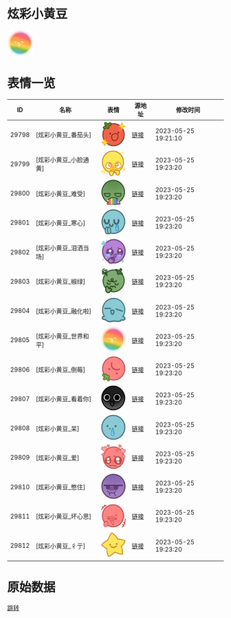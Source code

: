 # 炫彩小黄豆

<img src="./cover.png" height="60" alt="cover" />

# 表情一览

|ID|名称|表情|源地址|修改时间|
|----|----|----|----|----|
|29798|[炫彩小黄豆_番茄头]|<img src="./pic/029798_%5B炫彩小黄豆_番茄头%5D.png" height="60" alt="番茄头"/>|[链接](https://i0.hdslb.com/bfs/garb/d1d08cf31a6f558e82dc4da7af91a82b0628567f.png)|2023-05-25 19:21:10|
|29799|[炫彩小黄豆_小脸通黄]|<img src="./pic/029799_%5B炫彩小黄豆_小脸通黄%5D.png" height="60" alt="小脸通黄"/>|[链接](https://i0.hdslb.com/bfs/garb/e59c1c25dc7aba66d36df371587058ffb9fcd42a.png)|2023-05-25 19:23:20|
|29800|[炫彩小黄豆_难受]|<img src="./pic/029800_%5B炫彩小黄豆_难受%5D.png" height="60" alt="难受"/>|[链接](https://i0.hdslb.com/bfs/garb/1f0d8c4bb855ca013ccf843686404415b660903b.png)|2023-05-25 19:23:20|
|29801|[炫彩小黄豆_寒心]|<img src="./pic/029801_%5B炫彩小黄豆_寒心%5D.png" height="60" alt="寒心"/>|[链接](https://i0.hdslb.com/bfs/garb/332acbb9288d0e95a3b551f68700b573187e2d2c.png)|2023-05-25 19:23:20|
|29802|[炫彩小黄豆_泪洒当场]|<img src="./pic/029802_%5B炫彩小黄豆_泪洒当场%5D.png" height="60" alt="泪洒当场"/>|[链接](https://i0.hdslb.com/bfs/garb/27f26276d5dd00c5873fb47e279541b65613befd.png)|2023-05-25 19:23:20|
|29803|[炫彩小黄豆_椒绿]|<img src="./pic/029803_%5B炫彩小黄豆_椒绿%5D.png" height="60" alt="椒绿"/>|[链接](https://i0.hdslb.com/bfs/garb/a67d8c4f4b233456e0ffaa4a6e75aa8065cf7137.png)|2023-05-25 19:23:20|
|29804|[炫彩小黄豆_融化啦]|<img src="./pic/029804_%5B炫彩小黄豆_融化啦%5D.png" height="60" alt="融化啦"/>|[链接](https://i0.hdslb.com/bfs/garb/3d96cd2fcf28808c463a8d6d7743f546a6f01a40.png)|2023-05-25 19:23:20|
|29805|[炫彩小黄豆_世界和平]|<img src="./pic/029805_%5B炫彩小黄豆_世界和平%5D.png" height="60" alt="世界和平"/>|[链接](https://i0.hdslb.com/bfs/garb/975cc460fb2ed604eb9a4076113a63865f377802.png)|2023-05-25 19:23:20|
|29806|[炫彩小黄豆_倒莓]|<img src="./pic/029806_%5B炫彩小黄豆_倒莓%5D.png" height="60" alt="倒莓"/>|[链接](https://i0.hdslb.com/bfs/garb/1870da0e3f8632ad0e709820ddb9b8255a8a505f.png)|2023-05-25 19:23:20|
|29807|[炫彩小黄豆_看着你]|<img src="./pic/029807_%5B炫彩小黄豆_看着你%5D.png" height="60" alt="看着你"/>|[链接](https://i0.hdslb.com/bfs/garb/93ac345a3f7063dee82588b6fb20f455ae84a236.png)|2023-05-25 19:23:20|
|29808|[炫彩小黄豆_呆]|<img src="./pic/029808_%5B炫彩小黄豆_呆%5D.png" height="60" alt="呆"/>|[链接](https://i0.hdslb.com/bfs/garb/128d9f704a8f0287b5a36cc2f8bca959b80cd417.png)|2023-05-25 19:23:20|
|29809|[炫彩小黄豆_爱]|<img src="./pic/029809_%5B炫彩小黄豆_爱%5D.png" height="60" alt="爱"/>|[链接](https://i0.hdslb.com/bfs/garb/ca86ea42618bed3386b22a257e276a7c1e06ed29.png)|2023-05-25 19:23:20|
|29810|[炫彩小黄豆_憋住]|<img src="./pic/029810_%5B炫彩小黄豆_憋住%5D.png" height="60" alt="憋住"/>|[链接](https://i0.hdslb.com/bfs/garb/522af8932b1f31635cb94eeea09686ed2009d7a7.png)|2023-05-25 19:23:20|
|29811|[炫彩小黄豆_坏心思]|<img src="./pic/029811_%5B炫彩小黄豆_坏心思%5D.png" height="60" alt="坏心思"/>|[链接](https://i0.hdslb.com/bfs/garb/267011c092fa48d89458ae736f76283fb137af69.png)|2023-05-25 19:23:20|
|29812|[炫彩小黄豆_彳亍]|<img src="./pic/029812_%5B炫彩小黄豆_彳亍%5D.png" height="60" alt="彳亍"/>|[链接](https://i0.hdslb.com/bfs/garb/66825c9217f825ea00a4d942a7e4f9c08b31d746.png)|2023-05-25 19:23:20|

# 原始数据

[跳转](./raw.json)

